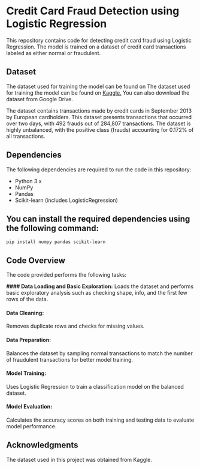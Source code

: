 # Credit Card Fraud Detection using Logistic Regression
This repository contains code for detecting credit card fraud using Logistic Regression. The model is trained on a dataset of credit card transactions labeled as either normal or fraudulent.

## Dataset
The dataset used for training the model can be found on 
The dataset used for training the model can be found on [Kaggle.](https://www.kaggle.com/datasets/mlg-ulb/creditcardfraud) You can also download the dataset from Google Drive.

The dataset contains transactions made by credit cards in September 2013 by European cardholders. This dataset presents transactions that occurred over two days, with 492 frauds out of 284,807 transactions. The dataset is highly unbalanced, with the positive class (frauds) accounting for 0.172% of all transactions.

## Dependencies
The following dependencies are required to run the code in this repository:
- Python 3.x
- NumPy
- Pandas
- Scikit-learn (includes LogisticRegression)

## You can install the required dependencies using the following command:
``` pip install numpy pandas scikit-learn ```

## Code Overview
The code provided performs the following tasks:

**#### Data Loading and Basic Exploration:** Loads the dataset and performs basic exploratory analysis such as checking shape, info, and the first few rows of the data.

#### Data Cleaning:
Removes duplicate rows and checks for missing values.

#### Data Preparation:
Balances the dataset by sampling normal transactions to match the number of fraudulent transactions for better model training.

#### Model Training:
Uses Logistic Regression to train a classification model on the balanced dataset.

#### Model Evaluation:
Calculates the accuracy scores on both training and testing data to evaluate model performance.

## Acknowledgments
The dataset used in this project was obtained from Kaggle.
